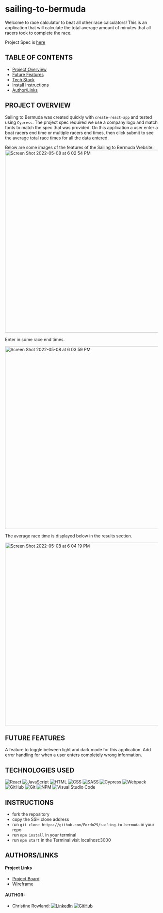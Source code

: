 # sailing-to-bermuda

Welcome to race calculator to beat all other race calculators! This is an application that will calculate the total average amount of minutes that all racers took to complete the race. 

Project Spec is [here](https://gist.github.com/mathesond2/c4c74a86645442f0e3f378d3b06a41e1)

## TABLE OF CONTENTS
- [Project Overview](#project-overview)
- [Future Features](#future-features)
- [Tech Stack](#technologies-used)
- [Install Instructions](#instructions)
- [Author/Links](#authorslinks)


## PROJECT OVERVIEW
Sailing to Bermuda was created quickly with `create-react-app` and tested using `Cypress`.  The project spec required we use a company logo and match fonts to match the spec that was provided.  On this application a user enter a boat racers end time or multiple racers end times, then click submit to see the average total race times for all the data entered.  

Below are some images of the features of the Sailing to Bermuda Website:  
 <img width="600" alt="Screen Shot 2022-05-08 at 6 02 54 PM" src="https://user-images.githubusercontent.com/90149529/167321422-039578fc-b76a-4c56-805e-58502d9e16c6.png">  
 
 
 Enter in some race end times. 

<img width="600" alt="Screen Shot 2022-05-08 at 6 03 59 PM" src="https://user-images.githubusercontent.com/90149529/167321438-67f56b68-0ce9-46c3-961a-5cf518568db5.png">


The average race time is displayed below in the results section. 

<img width="600" alt="Screen Shot 2022-05-08 at 6 04 19 PM" src="https://user-images.githubusercontent.com/90149529/167321469-32e4b4de-32ed-4e3f-80be-bcd1ad4539d1.png">

  

## FUTURE FEATURES
A feature to toggle between light and dark mode for this application. 
Add error handling for when a user enters completely wrong information. 

## TECHNOLOGIES USED 

![React](https://img.shields.io/badge/react-%2320232a.svg?style=for-the-badge&logo=react&logoColor=%2361DAFB)
![JavaScript](https://img.shields.io/badge/JavaScript-F7DF1E?style=for-the-badge&logo=javascript&logoColor=black)
![HTML](https://img.shields.io/badge/HTML5-E34F26?style=for-the-badge&logo=html5&logoColor=white)
![CSS](https://img.shields.io/badge/CSS3-1572B6?style=for-the-badge&logo=css3&logoColor=white)
![SASS](https://img.shields.io/badge/Sass-CC6699?style=for-the-badge&logo=sass&logoColor=white)
![Cypress](https://img.shields.io/badge/-cypress-%23E5E5E5?style=for-the-badge&logo=cypress&logoColor=058a5e)
![Webpack](https://img.shields.io/badge/Webpack-8DD6F9?style=for-the-badge&logo=Webpack&logoColor=white)
![GitHub](https://img.shields.io/badge/github-%23121011.svg?style=for-the-badge&logo=github&logoColor=white)
![Git](https://img.shields.io/badge/git-%23F05033.svg?style=for-the-badge&logo=git&logoColor=white)
![NPM](https://img.shields.io/badge/NPM-%23000000.svg?style=for-the-badge&logo=npm&logoColor=white)
![Visual Studio Code](https://img.shields.io/badge/Visual%20Studio%20Code-0078d7.svg?style=for-the-badge&logo=visual-studio-code&logoColor=white)

## INSTRUCTIONS
- fork the repository
- copy the SSH clone address
- run ```git clone https://github.com/Fordo29/sailing-to-bermuda``` in your repo
- run ```npm install``` in your terminal
- run ```npm start``` in the Terminal visit localhost:3000

## AUTHORS/LINKS

#### Project Links
- [Project Board](https://github.com/Fordo29/sailing-to-bermuda/projects/1)
- [Wireframe](https://app.abstract.com/share/e29956ba-1198-465a-ae0b-0088002a1f4a?collectionId=cf3e1843-7447-4dc4-b0d6-09cc9ce2540b&collectionLayerId=829f28fe-2412-402e-b5e0-cc2226816497&present=true&preview=false&sha=b1723bf5f93dce126b9fe3bf38362e29f313c8fc)

#### AUTHOR:
- Christine Rowland: 
[![LinkedIn](https://img.shields.io/badge/LinkedIn-0077B5?style=for-the-badge&logo=linkedin&logoColor=white)](https://www.linkedin.com/in/christine-rowland/) [![GitHub](https://img.shields.io/badge/GitHub-100000?style=for-the-badge&logo=github&logoColor=white)](https://github.com/Fordo29)
